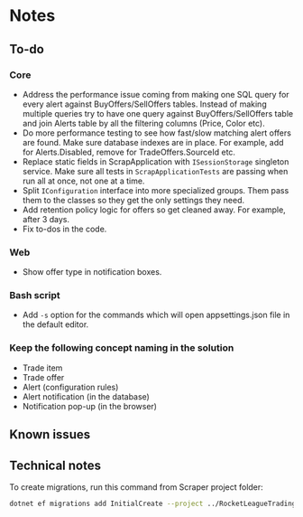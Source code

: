 # Notes

## To-do

### Core

- Address the performance issue coming from making one SQL query for every alert against BuyOffers/SellOffers tables. Instead of making multiple queries try to have one query against BuyOffers/SellOffers table and join Alerts table by all the filtering columns (Price, Color etc).
- Do more performance testing to see how fast/slow matching alert offers are found. Make sure database indexes are in place. For example, add for Alerts.Disabled, remove for TradeOffers.SourceId etc.
- Replace static fields in ScrapApplication with `ISessionStorage` singleton service. Make sure all tests in `ScrapApplicationTests` are passing when run all at once, not one at a time.
- Split `IConfiguration` interface into more specialized groups. Them pass them to the classes so they get the only settings they need.
- Add retention policy logic for offers so get cleaned away. For example, after 3 days.
- Fix to-dos in the code.

### Web

- Show offer type in notification boxes.

### Bash script

- Add `-s` option for the commands which will open appsettings.json file in the default editor.

### Keep the following concept naming in the solution
  
- Trade item
- Trade offer
- Alert (configuration rules)
- Alert notification (in the database)
- Notification pop-up (in the browser)

## Known issues

## Technical notes

To create migrations, run this command from Scraper project folder:

```bash
dotnet ef migrations add InitialCreate --project ../RocketLeagueTradingTools.Infrastructure --output-dir "Persistence/Migrations"
```
